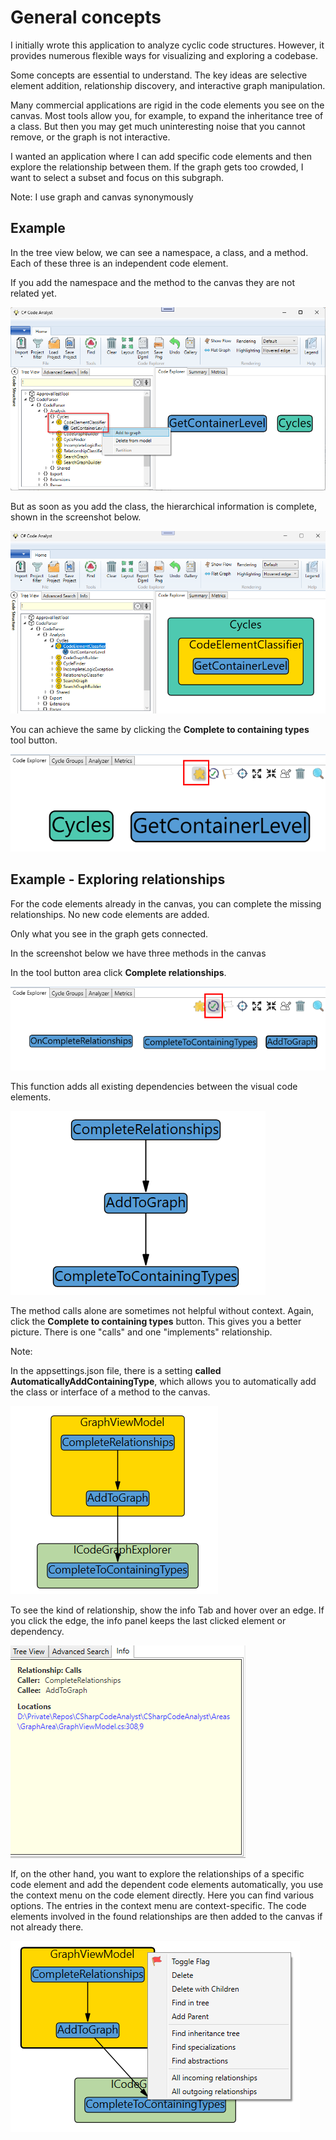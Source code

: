 # General concepts

I initially wrote this application to analyze cyclic code structures. However, it provides numerous flexible ways for visualizing and exploring a codebase.

Some concepts are essential to understand. The key ideas are selective element addition, relationship discovery, and interactive graph manipulation.

Many commercial applications are rigid in the code elements you see on the canvas. Most tools allow you, for example, to expand the inheritance tree of a class. But then you may get much uninteresting noise that you cannot remove, or the graph is not interactive. 

I wanted an application where I can add specific code elements and then explore the relationship between them. If the graph gets too crowded, I want to select a subset and focus on this subgraph.

Note: I use graph and canvas synonymously

## Example

In the tree view below, we can see a namespace, a class, and a method. Each of these three is an independent code element.

If you add the namespace and the method to the canvas they are not related yet.



![](Images/example-unrelated-code-elements.png)



But as soon as you add the class, the hierarchical information is complete, shown in the screenshot below.



![](Images/example-connected-codeelements.png)



You can achieve the same by clicking the **Complete to containing types** tool button.

![](Images/example-complete-to-containing-types.png)





## Example - Exploring relationships

For the code elements already in the canvas, you can complete the missing relationships. No new code elements are added.

Only what you see in the graph gets connected.

In the screenshot below we have three methods in the canvas

In the tool button area click **Complete relationships**.



![](Images/example-unconnected-methods.png)



This function adds all existing dependencies between the visual code elements.

![](Images/example-methods-connected.png)



The method calls alone are sometimes not helpful without context. Again, click the  **Complete to containing types** button. This gives you a better picture. There is one "calls" and one "implements" relationship.

Note:

In the appsettings.json file, there is a setting **called AutomaticallyAddContainingType**, which allows you to automatically add the class or interface of a method to the canvas.



![](Images/example-complete-to-types.png)



To see the kind of relationship, show the info Tab and hover over an edge. If you click the edge, the info panel keeps the last clicked element or dependency.

![](Images/example-info-tab.png)



If, on the other hand, you want to explore the relationships of a specific code element and add the dependent code elements automatically, you use the context menu on the code element directly. Here you can find various options. The entries in the context menu are context-specific.
The code elements involved in the found relationships are then added to the canvas if not already there.



![](Images/example-context.png)
